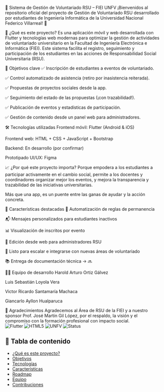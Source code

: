 📱 Sistema de Gestión de Voluntariado RSU – FIEI UNFV
¡Bienvenidos al repositorio oficial del proyecto de Gestión de Voluntariado RSU desarrollado por estudiantes de Ingeniería Informática de la Universidad Nacional Federico Villarreal! 🚀

🌟 ¿Qué es este proyecto?
Es una aplicación móvil y web desarrollada con Flutter y tecnologías web modernas para optimizar la gestión de actividades de voluntariado universitario en la Facultad de Ingeniería Electrónica e Informática (FIEI). Este sistema facilita el registro, seguimiento y participación de los estudiantes en las acciones de Responsabilidad Social Universitaria (RSU).

🎯 Objetivos clave
✅ Inscripción de estudiantes a eventos de voluntariado.

✅ Control automatizado de asistencia (retiro por inasistencia reiterada).

✅ Propuestas de proyectos sociales desde la app.

✅ Seguimiento del estado de las propuestas (¡con trazabilidad!).

✅ Publicación de eventos y estadísticas de participación.

✅ Gestión de contenido desde un panel web para administradores.

🛠️ Tecnologías utilizadas
Frontend móvil: Flutter (Android & iOS)

Frontend web: HTML + CSS + JavaScript + Bootstrap

Backend: En desarrollo (por confirmar)

Prototipado UI/UX: Figma

📈 ¿Por qué este proyecto importa?
Porque empodera a los estudiantes a participar activamente en el cambio social, permite a los docentes y coordinadores organizar mejor los eventos, y mejora la transparencia y trazabilidad de las iniciativas universitarias.

Más que una app, es un puente entre las ganas de ayudar y la acción concreta.

🧠 Características destacadas
🔁 Automatización de reglas de permanencia

📬 Mensajes personalizados para estudiantes inactivos

📊 Visualización de inscritos por evento

🔧 Edición desde web para administradores RSU

🌱 Listo para escalar e integrarse con nuevas áreas de voluntariado

📚 Entrega de documentación técnica → 🔜

👨‍💻 Equipo de desarrollo
Harold Arturo Ortiz Gálvez 

Luis Sebastián Loyola Vera

Victor Ricardo Santamaría Machaca

Giancarlo Ayllon Hualparuca

🤝 Agradecimientos
Agradecemos al Área de RSU de la FIEI y a nuestro sponsor Prof. José Martin Gil López, por el respaldo, la visión y el compromiso con la formación profesional con impacto social.<br>
![Flutter](https://img.shields.io/badge/Made_with-Flutter-blue?logo=flutter)
![HTML5](https://img.shields.io/badge/Frontend-Web-orange?logo=html5)
![UNFV](https://img.shields.io/badge/University-UNFV-darkgreen)
![Status](https://img.shields.io/badge/Project_Status-In_Development-yellow)
## 📑 Tabla de contenido
- [¿Qué es este proyecto?](#qué-es-este-proyecto)
- [Objetivos](#objetivos-clave)
- [Tecnologías](#tecnologías-utilizadas)
- [Características](#características-destacadas)
- [Roadmap](#roadmap)
- [Equipo](#equipo-de-desarrollo)
- [Contribuciones](#cómo-contribuir)
